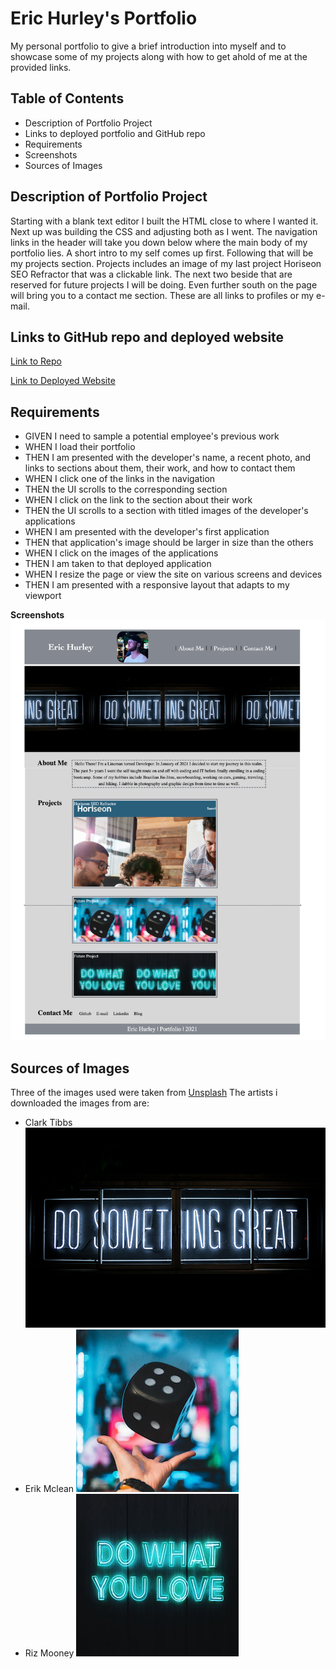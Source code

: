# Eric Hurley's Portfolio

My personal portfolio to give a brief introduction into myself and to showcase some of my projects along with how to get ahold of me at the provided links.

## Table of Contents
- Description of Portfolio Project
- Links to deployed portfolio and GitHub repo
- Requirements
- Screenshots
- Sources of Images

## Description of Portfolio Project
Starting with a blank text editor I built the HTML close to where I wanted it.  Next up was building the CSS and adjusting both as I went. The navigation links in the header will take you down below where the main body of my portfolio lies. A short intro to my self comes up first. Following that will be my projects section. Projects includes an image of my last project Horiseon SEO Refractor that was a clickable link.  The next two beside that are reserved for future projects I will be doing. Even further south on the page will bring you to a contact me section.  These are all links to profiles or my e-mail.

## Links to GitHub repo and deployed website
[Link to Repo](https://github.com/HurleySquared/hurley-portfolio)

[Link to Deployed Website](https://hurleysquared.github.io/hurley-portfolio/)



## Requirements
- GIVEN I need to sample a potential employee's previous work
- WHEN I load their portfolio
- THEN I am presented with the developer's name, a recent photo, and links to sections about them, their work, and how to contact them
- WHEN I click one of the links in the navigation
- THEN the UI scrolls to the corresponding section
- WHEN I click on the link to the section about their work
- THEN the UI scrolls to a section with titled images of the developer's applications
- WHEN I am presented with the developer's first application
- THEN that application's image should be larger in size than the others
- WHEN I click on the images of the applications
- THEN I am taken to that deployed application
- WHEN I resize the page or view the site on various screens and devices
- THEN I am presented with a responsive layout that adapts to my viewport

**Screenshots**
![Eric Hurley Portfolio](images/hurley-whole-portfolio.png)

## Sources of Images
Three of the images used were taken from [Unsplash](https://unsplash.com/)
The artists i downloaded the images from are:
- Clark Tibbs 
![Do Something Great](images/somethinggreat.jpg)
- Erik Mclean 
![Dice in the air](images/erik-mclean-dice.jpg)
- Riz Mooney 
![Do What You Love](images/dowhatyoulove.jpg)